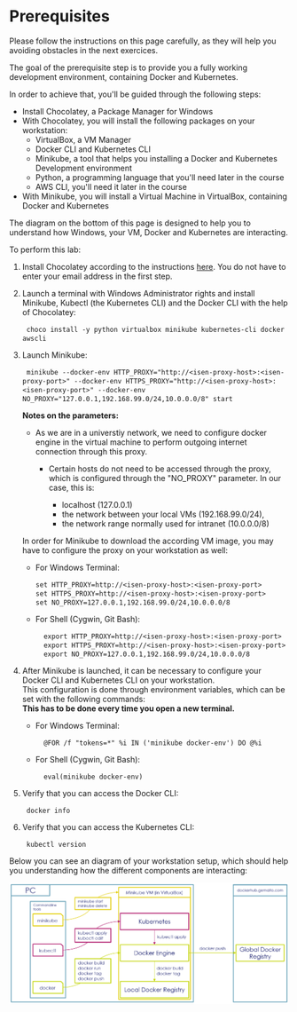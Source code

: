 # Prerequisites

Please follow the instructions on this page carefully, as they will help you avoiding obstacles in the next exercices.  

The goal of the prerequisite step is to provide you a fully working development environment, containing Docker and Kubernetes.  

In order to achieve that, you'll be guided through the following steps:

* Install Chocolatey, a Package Manager for Windows
* With Chocolatey, you will install the following packages on your workstation:  
    * VirtualBox, a VM Manager
    * Docker CLI and Kubernetes CLI
    * Minikube, a tool that helps you installing a Docker and Kubernetes Development environment
    * Python, a programming language that you'll need later in the course
    * AWS CLI, you'll need it later in the course
* With Minikube, you will install a Virtual Machine in VirtualBox, containing Docker and Kubernetes

The diagram on the bottom of this page is designed to help you to understand how Windows, your VM, Docker and Kubernetes are interacting.

To perform this lab:

1. Install Chocolatey according to the instructions [here](https://chocolatey.org/install). You do not have to enter your email address in the first step.  

1. Launch a terminal with Windows Administrator rights and install Minikube, Kubectl (the Kubernetes CLI) and the Docker CLI with the help of Chocolatey:  

        choco install -y python virtualbox minikube kubernetes-cli docker awscli

1. Launch Minikube:  

        minikube --docker-env HTTP_PROXY="http://<isen-proxy-host>:<isen-proxy-port>" --docker-env HTTPS_PROXY="http://<isen-proxy-host>:<isen-proxy-port>" --docker-env NO_PROXY="127.0.0.1,192.168.99.0/24,10.0.0.0/8" start

    **Notes on the parameters:**  

    -   As we are in a universtiy network, we need to configure docker engine in the virtual machine to perform outgoing internet connection through this proxy.

        - Certain hosts do not need to be accessed through the proxy, which is configured through the "NO_PROXY" parameter. In our case, this is:  

            - localhost (127.0.0.1)
            - the network between your local VMs (192.168.99.0/24), 
            - the network range normally used for intranet (10.0.0.0/8)

    In order for Minikube to download the according VM image, you may have to configure the proxy on your workstation as well:  

    -   For Windows Terminal:  

            set HTTP_PROXY=http://<isen-proxy-host>:<isen-proxy-port>
            set HTTPS_PROXY=http://<isen-proxy-host>:<isen-proxy-port>
            set NO_PROXY=127.0.0.1,192.168.99.0/24,10.0.0.0/8

    - For Shell (Cygwin, Git Bash):  

            export HTTP_PROXY=http://<isen-proxy-host>:<isen-proxy-port>
            export HTTPS_PROXY=http://<isen-proxy-host>:<isen-proxy-port>
            export NO_PROXY=127.0.0.1,192.168.99.0/24,10.0.0.0/8

1. After Minikube is launched, it can be necessary to configure your Docker CLI and Kubernetes CLI on your workstation.  
   This configuration is done through environment variables, which can be set with the following commands:  
   __This has to be done every time you open a new terminal.__

    - For Windows Terminal:  

            @FOR /f "tokens=*" %i IN ('minikube docker-env') DO @%i

    - For Shell (Cygwin, Git Bash):  
    
            eval(minikube docker-env)

1. Verify that you can access the Docker CLI:  

        docker info

1. Verify that you can access the Kubernetes CLI:

        kubectl version

Below you can see an diagram of your workstation setup, which should help you understanding how the different components are interacting:  

![Workstation Setup](./files/prerequisites/setup.png "Workstation Setup")

